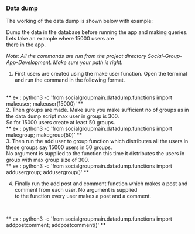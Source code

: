 ### Data dump

The working of the data dump is shown below with example:

Dump the data in the database before running the app and making queries. Lets take an example where 15000 users are <br>
there in the app.

_Note: All the commands are run from the project directory Social-Group-App-Development. Make sure your path is right._
<br>

1. First users are created using the make user function. Open the terminal and run the command in the following format.

<br>
** ex : python3 -c 'from socialgroupmain.datadump.functions import makeuser; makeuser(15000)' **

<br>
2. Then groups are made. Make sure you make sufficient no of groups as in the data dump script max user in group is 300.<br>
 So for 15000 users create at least 50 groups.

<br>
** ex : python3 -c 'from socialgroupmain.datadump.functions import makegroup; makegroup(50)' **

 <br>
3. Then run the add user to group function which distributes all the users in these groups say 15000 users in 50 groups.<br>
 No argument is supplied to the function this time it distributes the users in group with max group size of 300.
<br>  
** ex : python3 -c 'from socialgroupmain.datadump.functions import addusergroup; addusergroup()' **
<br>

4. Finally run the add post and comment function which makes a post and comment from each user. No argument is supplied<br>
 to the function every user makes a post and a comment.
<br>

** ex : python3 -c 'from socialgroupmain.datadump.functions import addpostcomment; addpostcomment()' **

  

   
